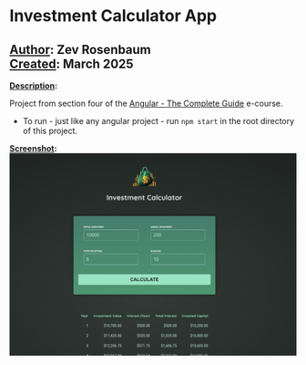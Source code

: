 # Investment Calculator App

## <u>Author</u>: Zev Rosenbaum<br><u>Created</u>: March 2025

<u>**Description</u>:**<br>

Project from section four of the [Angular - The Complete Guide](https://www.udemy.com/course/the-complete-guide-to-angular-2/?couponCode=KEEPLEARNING) e-course.
<ul>
<li>To run - just like any angular project - run <code>npm start</code> in the root directory of this project.</li>
</ul>

<u>**Screenshot</u>:**<br>
![screenshot of app](image.png)
